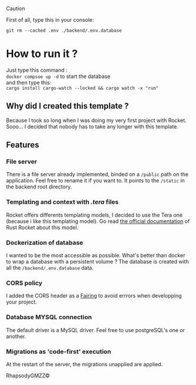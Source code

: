 > [!CAUTION]
> First of all, type this in your console:

`git rm --cached .env ./backend/.env.database`

# How to run it ?
Just type this command : <br>
```docker compsoe up -d``` to start the database <br>
and then type this: <br>
```cargo install cargo-watch --locked && cargo watch -x "run"```

## Why did I created this template ?

Because I took so long when I was doing my very first project with Rocket. Sooo... I decided that nobody has to take any longer with this template.

## Features 

### File server 
There is a file server already implemented, binded on a ```/public``` path on the application. Feel free to rename it if you want to. It points to the ```/static``` in the backend root directory.

### Templating and context with ***.tera*** files
Rocket offers differents templating models, I decided to use the Tera one (because i like this templating model). Go read [the official documentation](https://api.rocket.rs/master/rocket_dyn_templates/tera/) of Rust Rocket about this model.

### Dockerization of database
I wanted to be the most accessible as possible. What's better than docker to wrap a database with a persistent volume ? The database is created with all the ```/backend/.env.database``` data.

### CORS policy

I added the CORS header as a [Fairing](https://api.rocket.rs/master/rocket/fairing/) to avoid errrors when developping your project.

### Database MYSQL connection

The default driver is a MySQL driver. Feel free to use postgreSQL's one or another.

### Migrations as 'code-first' execution

At the restart of the server, the migrations unapplied are applied.

RhapsodyGMZZ&copy;